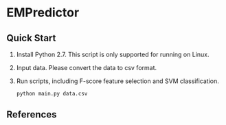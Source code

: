 # EMPredictor

## Quick Start

1. Install Python 2.7. This script is only supported for running on Linux.

2. Input data. Please convert the data to csv format.

3. Run scripts, including F-score feature selection and SVM classification.

   ```
   python main.py data.csv
   ```

## References

